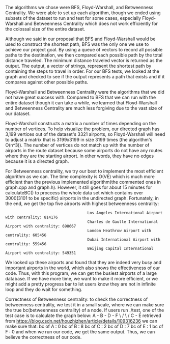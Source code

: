 The algorithms we chose were BFS, Floyd-Warshall, and Betweenness Centrality. We were able to set up each
algorithm, though we ended using subsets of the dataset to run and test for some cases, especially Floyd-Warshall and Betweenness Centrality which does not work efficiently for the colossal size of the entire dataset. 

Although we said in our proposal that BFS and Floyd-Warshall would be used to construct the shortest path, BFS 
was the only one we use to achieve our project goal. By using a queue of vectors to record all possible paths to the destination, we then compared each possible path by the total distance traveled. The minimum distance traveled vector is returned as the output. The output, a vector of strings, represent the shortest path by containing the steps to travel in order. For our BFS tests, we looked at the graph and checked to see if the output represents a path that exists and if it compares against other possible paths.

Floyd-Warshall and Betweenness Centrality were the algorithms that we did not have great success with. Compared 
to BFS that we can run with the entire dataset though it can take a while, we learned that Floyd-Warshall and Betweenness Centrality are much less forgiving due to the vast size of our dataset. 

Floyd-Warshall constructs a matrix a number of times depending on the number of vertices. To help visualize the
problem, our directed graph has 3,199 vertices out of the dataset's 3321 airports, so Floyd-Warshall will need to adjust a matrix that is 3199x3199 in size 3199 times (the algorithm's O(n^3)). The number of vertices do not match up with the number of airports in the route dataset because some airports do not have any routes where they are the starting airport. In other words, they have no edges because it is a directed graph.  

For Betweenness centrality, we try our best to implement the most efficient algorithm as we can. The time complexity is O(VE) which is much more efficient than the previous implemented algorithm(the commented ones in graph.cpp and graph.h). However, it still goes for about 15 minutes for calculateBC() to proccess the whole data set which contains over 3000(3101 to be specific) airports in the undirected graph. Fortunately, in the end, we get the top five airports with highest betweenness centrality:

                                        Los Angeles International Airport with centrality: 814176
                                        Charles de Gaulle International Airport with centrality: 698667
                                        London Heathrow Airport with centrality: 605456
                                        Dubai International Airport with centrality: 559456
                                        Beijing Capital International Airport with centrality: 549351

We looked up these airports and found that they are indeed very busy and important airports in the world, which also shows the effectiveness of our code. Thus, with this program, we can get the busiest airports of a large database. If we have more time, we want to make it more efficient, or we might add a pretty progress bar to let users know they are not in infinite loop and they do wait for something.

Correctness of Betweenness centrality:
to check the correctness of betweenness centrality, we test it in a small scale, where we can make sure the true bc(betweenness centrality) of a node. If users run ./test, one of the test case is to calculate the graph below:
A - B - D - F
     \ / \ /
      C - E
    retrieved from https://blog.csdn.net/houzhizhen/article/details/109316236
we can make sure that:
bc of A : 0
bc of B : 8
bc of C : 2
bc of D : 7
bc of E : 1
bc of F : 0
and when we run our code, we get the same output. Thus, we can believe the correctness of our code.